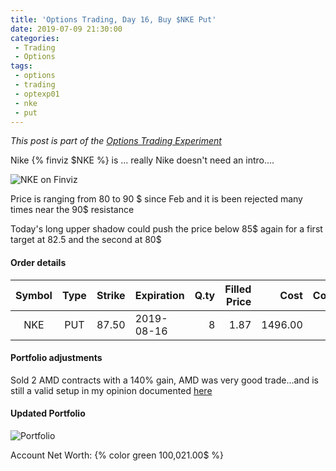 ```yaml
---
title: 'Options Trading, Day 16, Buy $NKE Put'
date: 2019-07-09 21:30:00
categories:
 - Trading
 - Options
tags:
 - options
 - trading
 - optexp01
 - nke
 - put
---
```


*This post is part of the [Options Trading Experiment](/2019/06/23/options-trading-day-0)*

Nike {% finviz $NKE %} is ... really Nike doesn't need an intro....

![NKE on Finviz](https://finviz.com/publish/070919/NKEc1dl1523.png)

Price is ranging from 80 to 90 $ since Feb and it is been rejected many times near the 90$ resistance

Today's long upper shadow could push the price below 85$ again for a first target at 82.5 and the second at 80$

#### Order details

[//]: # (use https://www.tablesgenerator.com/markdown_tables for creating tables)

| Symbol | Type | Strike | Expiration | Q.ty | Filled Price |    Cost | Commissions | Status |
|:------:|:----:|:------:|------------|-----:|-------------:|--------:|------------:|--------|
|   NKE  | PUT  |  87.50 | 2019-08-16 |   8  |         1.87 | 1496.00 |           8 | Filled |

#### Portfolio adjustments

Sold 2 AMD contracts with a 140% gain, AMD was very good trade...and is still a valid setup in my opinion documented [here](/2019/06/24/options-trading-day-1/)

#### Updated Portfolio

![Portfolio](https://i.imgur.com/KRB80Mi.png)

Account Net Worth: {% color green 100,021.00$ %}
